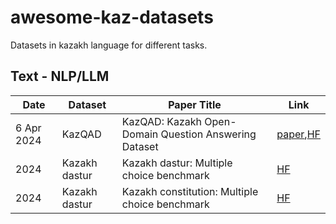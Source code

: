 # awesome-kaz-datasets
Datasets in kazakh language for different tasks.

## Text - NLP/LLM

| Date       | Dataset        | Paper Title                                                                                                           | Link                                      |
| -----------| -------------- | --------------------------------------------------------------------------------------------------------------------- | ----------------------------------------- |
| 6 Apr 2024 | KazQAD   | KazQAD: Kazakh Open-Domain Question Answering Dataset | [paper](https://arxiv.org/abs/2404.04487),[HF](https://huggingface.co/datasets/issai/kazqad) |
|       2024 | Kazakh dastur   | Kazakh dastur: Multiple choice benchmark | [HF](https://huggingface.co/datasets/kz-transformers/kazakh-dastur-mc) |
|       2024 | Kazakh dastur   | Kazakh constitution: Multiple choice benchmark | [HF](https://huggingface.co/datasets/kz-transformers/kazakh-constitution-mc) |

